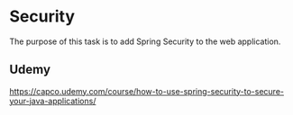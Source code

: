 # Security

The purpose of this task is to add Spring Security to the web application.

## Udemy

<https://capco.udemy.com/course/how-to-use-spring-security-to-secure-your-java-applications/>
